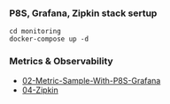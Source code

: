 ### P8S, Grafana, Zipkin stack sertup
```
cd monitoring
docker-compose up -d
```

### Metrics & Observability


-   [02-Metric-Sample-With-P8S-Grafana](02-Metric-Sample-With-P8S-Grafana/Metric-Sample/Readme.md)
-   [04-Zipkin](04-Zipkin-Sample/Client-App/Readme.md)

